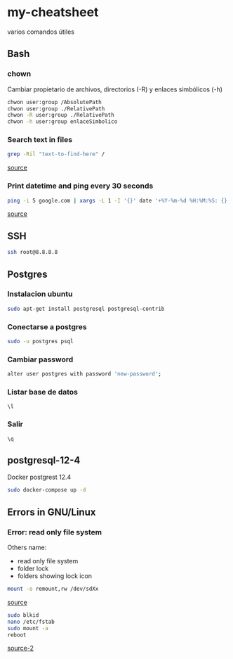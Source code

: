 # my-cheatsheet
varios comandos útiles

## Bash

### chown
Cambiar propietario de archivos, directorios (-R) y enlaces simbólicos (-h)
```bash
chwon user:group /AbsolutePath
chwon user:group ./RelativePath
chwon -R user:group ./RelativePath
chwon -h user:group enlaceSimbolico
```

### Search text in files

```bash
grep -Ril "text-to-find-here" /
```
[source](https://stackoverflow.com/questions/16956810/how-do-i-find-all-files-containing-specific-text-on-linux)

### Print datetime and ping every 30 seconds
```bash
ping -i 5 google.com | xargs -L 1 -I '{}' date '+%Y-%m-%d %H:%M:%S: {}'
```
[source](https://stackoverflow.com/a/37475916)

## SSH
```bash
ssh root@8.8.8.8
```


## Postgres

### Instalacion ubuntu
```bash
sudo apt-get install postgresql postgresql-contrib
```

### Conectarse a postgres
```bash
sudo -u postgres psql
```

### Cambiar password
```bash
alter user postgres with password 'new-password';
```

### Listar base de datos
```\l```

### Salir
```\q```

## postgresql-12-4
Docker postgrest 12.4

```bash
sudo docker-compose up -d
```

## Errors in GNU/Linux
### Error: read only file system
Others name:
* read only file system
* folder lock
* folders showing lock icon

```bash
mount -o remount,rw /dev/sdXx
```
[source](https://www.linuxadictos.com/solucion-al-error-read-only-file-system.html)
```bash
sudo blkid
nano /etc/fstab
sudo mount -a
reboot
```
[source-2](https://www.youtube.com/watch?v=FnSJBSTobVo&t=2s)

